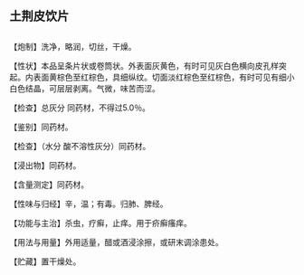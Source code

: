 ## 土荆皮饮片

## 

## 

【炮制】洗净，略润，切丝，干燥。

【性状】本品呈条片状或卷筒状。外表面灰黄色，有时可见灰白色横向皮孔样突起。内表面黄棕色至红棕色，具细纵纹。切面淡红棕色至红棕色，有时可见有细小白色结晶，可层层剥离。气微，味苦而涩。

【检查】总灰分 同药材，不得过5.0％。

【鉴别】同药材。

【检查】（水分 酸不溶性灰分）同药材。

【浸出物】同药材。

【含量测定】同药材。

【性味与归经】辛，温；有毒。归肺、脾经。

【功能与主治】杀虫，疗癣，止痒。用于疥癣瘙痒。

【用法与用量】外用适量，醋或酒浸涂擦，或研末调涂患处。

【贮藏】置干燥处。